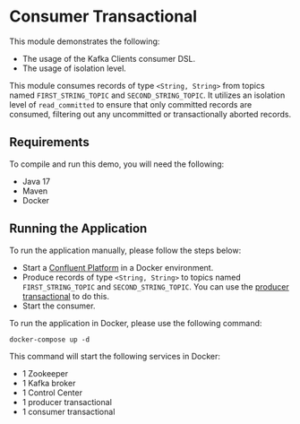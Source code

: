 # Consumer Transactional

This module demonstrates the following:

- The usage of the Kafka Clients consumer DSL.
- The usage of isolation level.

This module consumes records of type `<String, String>` from topics named `FIRST_STRING_TOPIC` and `SECOND_STRING_TOPIC`. It utilizes an isolation level of `read_committed` to ensure that only committed records are consumed, filtering out any uncommitted or transactionally aborted records.

## Requirements

To compile and run this demo, you will need the following:

- Java 17
- Maven
- Docker

## Running the Application

To run the application manually, please follow the steps below:

- Start a [Confluent Platform](https://docs.confluent.io/platform/current/quickstart/ce-docker-quickstart.html#step-1-download-and-start-cp) in a Docker environment.
- Produce records of type `<String, String>` to topics named `FIRST_STRING_TOPIC` and `SECOND_STRING_TOPIC`. You can use the [producer transactional](../../kafka-producer-quickstarts/kafka-producer-transactional) to do this.
- Start the consumer.

To run the application in Docker, please use the following command:

```console
docker-compose up -d
```

This command will start the following services in Docker:

- 1 Zookeeper
- 1 Kafka broker
- 1 Control Center
- 1 producer transactional
- 1 consumer transactional
